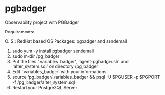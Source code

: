 # pgbadger
Observability project with PGBadger

Requirements:

O. S.: RedHat based OS
Packages: pgbadger and sendemail

1. sudo yum -y install pgbadger sendemail
2. sudo mkdir /pg_badger
3. Put the files '.variables_badger', 'agent-pgbadger.sh' and 'alter_system.sql' on directory /pg_badger
4. Edit '.variables_badger' with your informations
5. source /pg_badger/.variables_badger && psql -U $PGUSER -p $PGPORT -f /pg_badger/alter_system.sql
6. Restart your PostgreSQL Server
